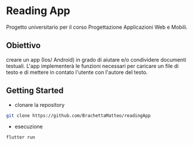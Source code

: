 # Reading App
Progetto universitario per il corso Progettazione Applicazioni Web e Mobili.

## Obiettivo
creare un app (Ios/ Android) in grado di aiutare e/o condividere documenti testuali. L'app implementerà le funzioni necessari per caricare un file di testo e di mettere in contato l'utente con l'autore del testo.

## Getting Started
* clonare la repository 
``` bash
git clone https://github.com/BrachettaMatteo/readingApp
``` 
* esecuzione 
``` bash
flutter run  
``` 
